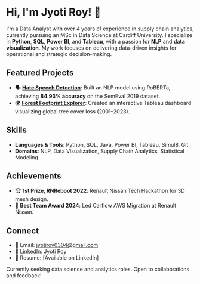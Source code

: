 # Hi, I'm Jyoti Roy! 👋

I'm a Data Analyst with over 4 years of experience in supply chain analytics, currently pursuing an MSc in Data Science at Cardiff University. I specialize in **Python**, **SQL**, **Power BI**, and **Tableau**, with a passion for **NLP** and **data visualization**. My work focuses on delivering data-driven insights for operational and strategic decision-making.

## Featured Projects
- 🗣️ **[Hate Speech Detection](https://github.com/yourusername/hate-speech-detection)**: Built an NLP model using RoBERTa, achieving **84.93% accuracy** on the SemEval 2019 dataset.
- 🌍 **[Forest Footprint Explorer](https://github.com/yourusername/global-forest-viz)**: Created an interactive Tableau dashboard visualizing global tree cover loss (2001–2023).

## Skills
- **Languages & Tools**: Python, SQL, Java, Power BI, Tableau, Simul8, Git
- **Domains**: NLP, Data Visualization, Supply Chain Analytics, Statistical Modeling

## Achievements
- 🏆 **1st Prize, RNReboot 2022**: Renault Nissan Tech Hackathon for 3D mesh design.
- 🌟 **Best Team Award 2024**: Led Carflow AWS Migration at Renault Nissan.

## Connect
- 📩 Email: [jyotirov0304@gmail.com](mailto:jyotirov0304@gmail.com)
- 🔗 LinkedIn: [Jyoti Roy](https://www.linkedin.com/in/jyoti-roy-datascience/)
- 📄 Resume: [Available on LinkedIn]

Currently seeking data science and analytics roles. Open to collaborations and feedback! 
